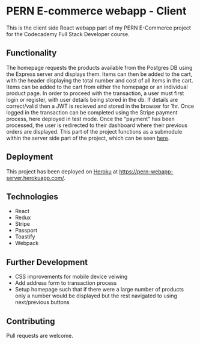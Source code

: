 # PERN E-commerce webapp - Client
This is the client side React webapp part of my PERN E-Commerce project for the Codecademy Full Stack Developer course.

## Functionality
The homepage requests the products available from the Postgres DB using the Express server and displays them. Items can then be added to the cart, with the header displaying the total number and cost of all items in the cart. Items can be added to the cart from either the homepage or an individual product page. In order to proceed with the transaction, a user must first login or register, with user details being stored in the db. If details are correct/valid then a JWT is recieved and stored in the browser for 1hr. Once logged in the transaction can be completed using the Stripe payment process, here deployed in test mode. Once the "payment" has been processed, the user is redirected to their dashboard where their previous orders are displayed.
This part of the project functions as a submodule within the server side part of the project, which can be seen [here](https://github.com/JoelAShepherd/PERN_server).

## Deployment
This project has been deployed on [Heroku](https://www.heroku.com) at https://pern-webapp-server.herokuapp.com/.

## Technologies
* React
* Redux
* Stripe
* Passport
* Toastify
* Webpack

## Further Development
* CSS improvements for mobile device veiwing
* Add address form to transaction process
* Setup homepage such that if there were a large number of products only a number would be displayed but the rest navigated to using next/previous buttons


## Contributing
Pull requests are welcome.